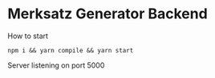 # Merksatz Generator Backend
How to start

```shell
npm i && yarn compile && yarn start
```

Server listening on port 5000
